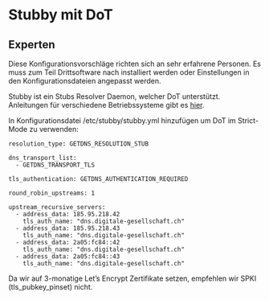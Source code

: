 # Stubby mit DoT


## Experten

Diese Konfigurationsvorschläge richten sich an sehr erfahrene Personen. Es muss zum Teil Drittsoftware nach installiert werden oder Einstellungen in den Konfigurationsdateien angepasst werden.

Stubby ist ein Stubs Resolver Daemon, welcher DoT unterstützt. Anleitungen für verschiedene Betriebssysteme gibt es [hier](https://dnsprivacy.org/wiki/display/DP/DNS+Privacy+Daemon+-+Stubby).

In Konfigurationsdatei /etc/stubby/stubby.yml hinzufügen um DoT im Strict-Mode zu verwenden:

    resolution_type: GETDNS_RESOLUTION_STUB
    
    dns_transport_list:
      - GETDNS_TRANSPORT_TLS
    
    tls_authentication: GETDNS_AUTHENTICATION_REQUIRED
    
    round_robin_upstreams: 1
    
    upstream_recursive_servers:
      - address_data: 185.95.218.42
        tls_auth_name: "dns.digitale-gesellschaft.ch"
      - address_data: 185.95.218.43
        tls_auth_name: "dns.digitale-gesellschaft.ch"
      - address_data: 2a05:fc84::42
        tls_auth_name: "dns.digitale-gesellschaft.ch"
      - address_data: 2a05:fc84::43 
        tls_auth_name: "dns.digitale-gesellschaft.ch"

Da wir auf 3-monatige Let’s Encrypt Zertifikate setzen, empfehlen wir SPKI (tls_pubkey_pinset) nicht.
